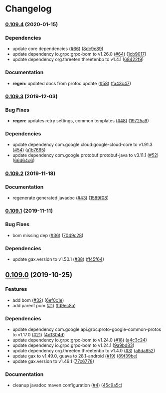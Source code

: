 # Changelog

### [0.109.4](https://www.github.com/googleapis/java-trace/compare/v0.109.3...v0.109.4) (2020-01-15)


### Dependencies

* update core dependencies ([#66](https://www.github.com/googleapis/java-trace/issues/66)) ([8dc9e89](https://www.github.com/googleapis/java-trace/commit/8dc9e8939b5fb1e1420b299c04428b266d4900cf))
* update dependency io.grpc:grpc-bom to v1.26.0 ([#64](https://www.github.com/googleapis/java-trace/issues/64)) ([1cb9017](https://www.github.com/googleapis/java-trace/commit/1cb9017e8430e3b172e0833dbfeef90b4e9e83ed))
* update dependency org.threeten:threetenbp to v1.4.1 ([68422f9](https://www.github.com/googleapis/java-trace/commit/68422f9537b8031aefbcbb90d4cbe5b25ed0b283))


### Documentation

* **regen:** updated docs from protoc update ([#58](https://www.github.com/googleapis/java-trace/issues/58)) ([fa43c47](https://www.github.com/googleapis/java-trace/commit/fa43c47b69022c513304c92d1936ae6115435547))

### [0.109.3](https://www.github.com/googleapis/java-trace/compare/v0.109.2...v0.109.3) (2019-12-03)


### Bug Fixes

* **regen:** updates retry settings, common templates ([#48](https://www.github.com/googleapis/java-trace/issues/48)) ([19725a9](https://www.github.com/googleapis/java-trace/commit/19725a98aa438b41461d4a0dc0794a1516f9b512))


### Dependencies

* update dependency com.google.cloud:google-cloud-core to v1.91.3 ([#54](https://www.github.com/googleapis/java-trace/issues/54)) ([a1b7665](https://www.github.com/googleapis/java-trace/commit/a1b766521e2ff44395087aef8ec107216beb3d49))
* update dependency com.google.protobuf:protobuf-java to v3.11.1 ([#52](https://www.github.com/googleapis/java-trace/issues/52)) ([66d64c6](https://www.github.com/googleapis/java-trace/commit/66d64c62630febd64a2d387c90a26740a18c9a54))

### [0.109.2](https://www.github.com/googleapis/java-trace/compare/v0.109.1...v0.109.2) (2019-11-18)


### Documentation

* regenerate generated javadoc ([#43](https://www.github.com/googleapis/java-trace/issues/43)) ([1589f08](https://www.github.com/googleapis/java-trace/commit/1589f08e28b248874663b41cce2ba74e60e4cfba))

### [0.109.1](https://www.github.com/googleapis/java-trace/compare/v0.109.0...v0.109.1) (2019-11-11)


### Bug Fixes

* bom missing dep ([#36](https://www.github.com/googleapis/java-trace/issues/36)) ([7049c28](https://www.github.com/googleapis/java-trace/commit/7049c28c7f8c807f3c2d8b0b72987a1db35b8923))


### Dependencies

* update gax.version to v1.50.1 ([#38](https://www.github.com/googleapis/java-trace/issues/38)) ([ff45f64](https://www.github.com/googleapis/java-trace/commit/ff45f641c3f7303d85d1e7f8ed58ea99b13cf270))

## [0.109.0](https://www.github.com/googleapis/java-trace/compare/v0.108.0...v0.109.0) (2019-10-25)


### Features

* add bom ([#32](https://www.github.com/googleapis/java-trace/issues/32)) ([6ef0c1e](https://www.github.com/googleapis/java-trace/commit/6ef0c1edc5e9c2e4e13062d2d2ece2e47bce9229))
* add parent pom ([#1](https://www.github.com/googleapis/java-trace/issues/1)) ([fd9ec8a](https://www.github.com/googleapis/java-trace/commit/fd9ec8a19026f352d80e1df014fffad2924f9c3e))


### Dependencies

* update dependency com.google.api.grpc:proto-google-common-protos to v1.17.0 ([#21](https://www.github.com/googleapis/java-trace/issues/21)) ([4d1304d](https://www.github.com/googleapis/java-trace/commit/4d1304dbcbe662f2d2df7a1322d2bb752ef8fcdc))
* update dependency io.grpc:grpc-bom to v1.24.0 ([#18](https://www.github.com/googleapis/java-trace/issues/18)) ([a4c3c24](https://www.github.com/googleapis/java-trace/commit/a4c3c24ffea0cc5acadcddae0d0cc720e2ffa9ed))
* update dependency io.grpc:grpc-bom to v1.24.1 ([9a9bd83](https://www.github.com/googleapis/java-trace/commit/9a9bd83ba2a7e21fa8500e4738b0ccda3238f490))
* update dependency org.threeten:threetenbp to v1.4.0 ([#3](https://www.github.com/googleapis/java-trace/issues/3)) ([a8da852](https://www.github.com/googleapis/java-trace/commit/a8da85297bd469f35dd51dff9bacc074913a7d95))
* update gax to v1.49.0, guava to 28.1-android ([#19](https://www.github.com/googleapis/java-trace/issues/19)) ([89f39be](https://www.github.com/googleapis/java-trace/commit/89f39becdb633015070e03e4cb081889c4bd7f63))
* update gax.version to v1.49.1 ([77c6778](https://www.github.com/googleapis/java-trace/commit/77c67788311c6a39736492c5d90e073116faa39c))


### Documentation

* cleanup javadoc maven configuration ([#4](https://www.github.com/googleapis/java-trace/issues/4)) ([45c9a5c](https://www.github.com/googleapis/java-trace/commit/45c9a5ce1d17d1d1156ab7a000f7663591e7c3d6))
